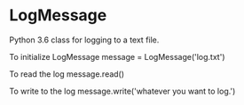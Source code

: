 # LogMessage
Python 3.6 class for logging to a text file.

To initialize LogMessage
 message = LogMessage('log.txt')

To read the log
 message.read()

To write to the log
 message.write('whatever you want to log.')
